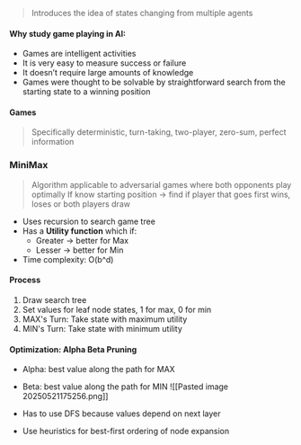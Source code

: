 > Introduces the idea of states changing from multiple agents

#### Why study game playing in AI:
- Games are intelligent activities 
- It is very easy to measure success or failure
- It doesn’t require large amounts of knowledge 
- Games were thought to be solvable by straightforward search from the starting state to a winning position

#### Games
> Specifically deterministic, turn-taking, two-player, zero-sum, perfect information


### MiniMax
> Algorithm applicable to adversarial games where both opponents play optimally
> If know starting position -> find if player that goes first wins, loses or both players draw

- Uses recursion to search game tree
- Has a **Utility function** which if:
	- Greater -> better for Max
	- Lesser -> better for Min
- Time complexity: O(b^d)

#### Process
1. Draw search tree
2. Set values for leaf node states, 1 for max, 0 for min
3. MAX's Turn: Take state with maximum utility
4. MIN's Turn: Take state with minimum utility

#### Optimization: Alpha Beta Pruning

- Alpha: best value along the path for MAX
- Beta: best value along the path for MIN
![[Pasted image 20250521175256.png]]

- Has to use DFS because values depend on next layer
- Use heuristics for best-first ordering of node expansion